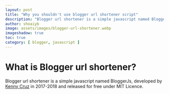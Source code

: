 ```yaml
---
layout: post
title: "Why you shouldn't use blogger url shortener script"
description: "Blogger url shortener is a simple javascript named BloggerJs, developed by Kenny Cruz in 2017-2018 and released for free under MIT Licence."
author: shoaiyb
image: assets/images/blogger-url-shortener.webp
imageshadow: true
toc: true
category: [ blogger, javascript ]
---
```


# What is Blogger url shortener?
Blogger url shortener is a simple javascript named BloggerJs, developed by [Kenny Cruz](https://github.com/jokenox/) in 2017-2018 and released for free under MIT Licence.    
